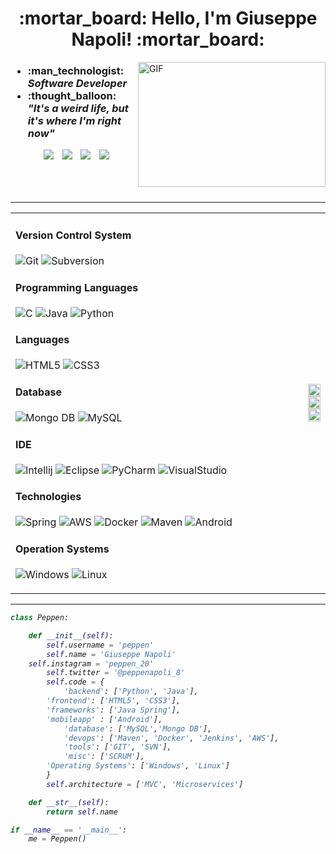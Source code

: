 <h1 align="center"> :mortar_board: Hello, I'm Giuseppe Napoli! :mortar_board: </h1>

<img align="right" top="500" height="200" width="300" alt="GIF" src="https://media.giphy.com/media/SWoSkN6DxTszqIKEqv/giphy.gif">

 <div class="icons-social">
 	<div>
 		<h3> <ul align="left">
			<li>:man_technologist: <i>Software Developer</i> </li>
			<li>:thought_balloon: <i>"It's a weird life, but it's where I'm right now"<i> </li>
		      </ul>
		</h3>
	</div>
	<div align="center">
        <a style="margin-left: 10px;" target="_blank" href="https://www.linkedin.com/in/giuseppe-napoli-768563169/">
		<img src="https://img.icons8.com/doodle/40/000000/linkedin--v2.png"></a>
        <a style="margin-left: 10px;" target="_blank" href="https://github.com/Peppen">
		<img src="https://img.icons8.com/doodle/40/000000/github--v1.png"></a>
        <a style="margin-left: 10px;" target="_blank" href="https://www.instagram.com/peppen_20/">
		<img src="https://img.icons8.com/doodle/40/000000/instagram-new--v2.png"></a>
	<a style="margin-left: 10px;" target="_blank" href="https://twitter.com/PeppeNapoli_8">
		<img src="https://img.icons8.com/doodle/1x/twitter-squared--v2.png" ></a>
	</div>
 </div>
 
 <br>
 <br>
 <br>
 
 ---

<table width="100%" align="center">

 <tr>
    <td width="100%">

#### Version Control System

![Git](https://img.shields.io/badge/-Git-05122A?style=flat&logo=git)
![Subversion](https://img.shields.io/badge/-Svn-05122A?style=flat&logo=subversion)

#### Programming Languages

![C](https://img.shields.io/badge/C-05122A?style=flat&logo=C&logoColor=white)
![Java](https://img.shields.io/badge/Java-05122A?style=flat&logo=Java&logoColor=white)
![Python](https://img.shields.io/badge/Python-05122A?style=flat&logo=Python&logoColor=white)

#### Languages
![HTML5](https://img.shields.io/badge/HTML5-05122A?style=flat&logo=html5&logoColor=white)
![CSS3](https://img.shields.io/badge/CSS3-05122A?style=flat&logo=css3&logoColor=white)

#### Database

![Mongo DB](https://img.shields.io/badge/MongoDB-05122A?style=flat&logo=mongo&logoColor=white)
![MySQL](https://img.shields.io/badge/MySQL-05122A?style=flat&logo=mysql&logoColor=A8B9CC)

#### IDE

![Intellij](https://img.shields.io/badge/-IntelliJ-05122A?&logo=intelliJ)
![Eclipse](https://img.shields.io/badge/-Eclipse-05122A?style=flat&logo=eclipse)
![PyCharm](https://img.shields.io/badge/-PyCharm-05122A?style=flat&logo=pycharm)
![VisualStudio](https://img.shields.io/badge/-VisualStudio-05122A?style=flat&logo=visualstudio)

#### Technologies

![Spring](https://img.shields.io/badge/-Spring-05122A?&logo=Spring)
![AWS](https://img.shields.io/badge/Amazon_AWS-05122A?style=flat&logo=amazon-aws&logoColor=white)
![Docker](https://img.shields.io/badge/-Docker-05122A?&logo=Docker)
![Maven](https://img.shields.io/badge/Maven-05122A?style=flat&logo=Maven&logoColor=white)
![Android](https://img.shields.io/badge/Android-05122A?style=flat&logo=android&logoColor=white)

#### Operation Systems

![Windows](https://img.shields.io/badge/Windows-05122A?style=flat&logo=windows&logoColor=white)
![Linux](https://img.shields.io/badge/Linux-05122A?style=flat&logo=linux&logoColor=black)



     
</td>
    <td>

<p>
  <img width="100%" src="https://github-readme-stats.vercel.app/api?username=peppen&theme=algolia&show_icons=true&bg_color=transparent&title_color=navy&text_color=black" />
 </br>
  <img width="100%" src="https://github-readme-streak-stats.herokuapp.com/?user=peppen"/>
 </br>
  <img width="100%" src="https://github-readme-stats.vercel.app/api/top-langs/?username=peppen&exclude_repo=Portfolio,HomePal&langs_count=7&layout=compact&bg_color=transparent" />
</p>
     
  </td>
 </tr>
</table>

---

`````Python
class Peppen:

    def __init__(self):
        self.username = 'peppen'
        self.name = 'Giuseppe Napoli'
	self.instagram = 'peppen_20'
        self.twitter = '@peppenapoli_8'
        self.code = {
            'backend': ['Python', 'Java'],
	    'frontend': ['HTML5', 'CSS3'],
	    'frameworks': ['Java Spring'],
	    'mobileapp' : ['Android'],
            'database': ['MySQL','Mongo DB'],
            'devops': ['Maven', 'Docker', 'Jenkins', 'AWS'],
            'tools': ['GIT', 'SVN'],
            'misc': ['SCRUM'],
	    'Operating Systems': ['Windows', 'Linux']
        }
        self.architecture = ['MVC', 'Microservices']

    def __str__(self):
        return self.name

if __name__ == '__main__':
    me = Peppen()
`````










